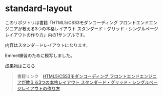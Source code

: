 # standard-layout
このリポジトリは書籍「HTML5/CSS3モダンコーディング フロントエンドエンジニアが教える3つの本格レイアウト スタンダード・グリッド・シングルページレイアウトの作り方」内の1サンプルです。

内容はスタンダードレイアウトになります。

Emmet練習のために模写しました。

[成果物はこちら](https://wc-sawada.github.io/standard-layout/)

> 書籍リンク　[HTML5/CSS3モダンコーディング フロントエンドエンジニアが教える3つの本格レイアウト スタンダード・グリッド・シングルページレイアウトの作り方](https://www.shoeisha.co.jp/book/detail/9784798141572)